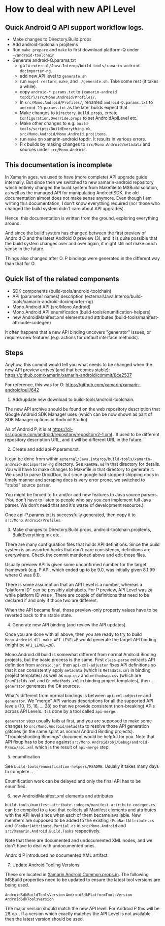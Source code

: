 
# How to deal with new API Level


## Quick Android Q API support workflow logs.

- Make changes to Directory.Build.props
- Add android-toolchain projitems
- Run `make prepare` and `make` to first download platform-Q under `~/android-toolchain`
- Generate android-Q.params.txt
  - go to `external/Java.Interop/build-tools/xamarin-android-docimporter-ng`.
  - add new API level to `generate.sh`
  - run `nuget restore`, `make`, and `./generate.sh`. Take some rest (it takes a while).
  - copy `android-*.params.txt` to `{xamarin-android topdir}/src/Mono.Android/Profiles/`.
  - In `src/Mono.Android/Profiles/`, renamed `android-Q.params.txt` to `android-29.params.txt` as the later builds expect that.
  - Make changes to `Directory.Build.props`, create `Configuration.Override.props` to set AndroidApiLevel etc.
  - Make other changes to e.g. `build-tools/scripts/BuildEverything.mk`, `src/Mono.Android/Mono.Android.projitems`.
  - run `make` on xamarin-android topdir. It results in various errors.
  - Fix builds by making changes to `src/Mono.Android/metadata` and sources under `src/Mono.Android`.

## This documentation is incomplete

In Xamarin ages, we used to have (more complete) API upgrade guide internally. But since then we switched to new xamarin-android repository which entirely changed the build system from Makefile to MSBuild solution, as well as the managed API for manipulating Android SDK, the old documentation almost does not make sense anymore. Even though I am writing this documentation, I don't know everything required (nor those who changed the build system didn't care about API upgrades).

Hence, this documentation is written from the ground,  exploring everything around.

And since the build system has changed between the first preview of Android O and the latest Android O preview (3), and it is quite possible that the build system changes over and over again, it might still not make much sense in the future.

Things also changed after O. P bindings were generated in the different way than that for O.

## Quick list of the related components

- SDK components (build-tools/android-toolchain)
- API (parameter names) description (external/Java.Interop/build-tools/xamarin-android-docimporter-ng)
- Mono.Android API (src/Mono.Android)
- Mono.Android API enumification (build-tools/enumification-helpers)
- new AndroidManifest.xml elements and attributes (build-tools/manifest-attribute-codegen)

It often happens that a new API binding uncovers "generator" issues, or requires new features (e.g. actions for default interface methods).

## Steps

Anyhow, this commit would tell you what needs to be changed when the new API preview arrives (and that becomes stable): https://github.com/xamarin/xamarin-android/commit/8ce2537

For reference, this was for O: https://github.com/xamarin/xamarin-android/pull/642

1) Add/update new download to build-tools/android-toolchain.

The new API archive should be found on the web repository description
that Google Android SDK Manager uses (which can be now shown as part
of SDK Manager options in Android Studio).

As of Android P, it is at https://dl-ssl.google.com/android/repository/repository2-1.xml . It used to be different repository description URL, and it will be different URL in the future.

2) Create and add api-P.params.txt.

It can be done from within `external/Java.Interop/build-tools/xamarin-android-docimporter-ng` directory. See `README.md` in that directory for details. You will have to make changes to Makefile in that directory to generate it. We used to parse DroidDoc, but since google had stopped shipping docs in timely manner and scraping docs is very error prone, we switched to "stubs" source parser.

You might be forced to fix and/or add new features to Java source parsers. (You don't have to listen to people who say you can implement full Java parser. We don't need that and it's waste of development resource.)

Once api-P.params.txt is successfully generated, then copy it to `src/Mono.Android/Profiles`.

3) Make changes to Directory.Build.props, android-toolchain.projitems, BuildEverything.mk etc.

There are many configuration files that holds API definitions. Since the build system is an assorted hacks that don't care consistency, definitions are everywhere. Check the commit mentioned above and edit those files.

Usually preview API is given some unconfirmed number for the target framework (e.g. P API, which ended up to be 9.0, was initially given 8.1.99 where O was 8.1).

There is some assumption that an API Level is a number, whereas a "platform ID" can be possibly alphabets. For P preview, API Level was `28` while platform ID was `P`. There are couple of definitions that need to be declared if and only if those two are different.

When the API became final, those preview-only property values have to be reverted back to the stable state.

4) Generate new API binding (and review the API updates).

Once you are done with all above, then you are ready to try to build `Mono.Android.dll`. `make API_LEVEL=P` would generate the target API binding (might be `API_LEVEL=28`).

Mono.Android.dll build is somewhat different from normal Android Binding projects, but the basic process is the same. First `class-parse` extracts API definition from `android.jar`, then `api-xml-adjuster` fixes API definitions so that it can consistently apply `metadata` (which is `Metadata.xml` in binding project templates) as well as `map.csv` and `methodmap.csv` (which are `EnumFields.xml` and `EnumMethods.xml` in binding project templates), then ... `generator` generates the C# sources.

What's different from normal bindings is between `api-xml-adjuster` and `generator`. We "merge" API various descriptions for all the supported API levels (10, 15, 16, ... 28) so that we provide consistent (non-breaking) APIs across API Levels. It is done by a tool called `api-merge`.

`generator` step usually fails at first, and you are supposed to make some changes to `src/Mono.Android/metadata` to resolve those API generation glitches (in the same spirit as normal Android Binding projects). "Troubleshooting Bindings" document would be helpful for you. Note that API fixup has to be done against `src/Mono.Android/obj/Debug/android-P/mcw/api.xml` which is the result of `api-merge` step.

5) enumification

See `build-tools/enumification-helpers/README`. Usually it takes many days to complete...

Enumification work can be delayed and only the final API has to be enumified.

6) new AndroidManifest.xml elements and attributes

`build-tools/manifest-attribute-codegen/manifest-attribute-codegen.cs` can be compiled to a tool that collects all Manifest elements and attributes with the API level since when each of them became available. New members are supposed to be added to the existing `(FooBar)Attribute.cs` and `(FooBar)Attribute.Partial.cs` in `src/Mono.Android` and `src/Xamarin.Android.Build.Tasks` respectively.

Note that there are documented and undocumented XML nodes, and we don't have to deal with undocumented ones.

Android P introduced no documented XML artifact.

7) Update Android Tooling Versions

These sre located in [Xamarin.Android.Common.props.in](../../src/Xamarin.Android.Build.Tasks/Xamarin.Android.Common.props.in). The following MSBuild properties need to be updated to ensure 
the latest tool versions are being used.

`AndroidSdkBuildToolsVersion`
`AndroidSdkPlatformToolsVersion`
`AndroidSdkToolsVersion`

The major version should match the new API level. For Android P this will be 28.x.x . If a version which exactly matches the API Level is not available then the latest version should be used.


